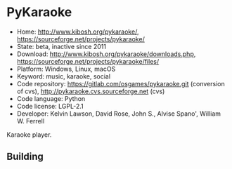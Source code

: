 # PyKaraoke

- Home: http://www.kibosh.org/pykaraoke/, https://sourceforge.net/projects/pykaraoke/
- State: beta, inactive since 2011
- Download: http://www.kibosh.org/pykaraoke/downloads.php, https://sourceforge.net/projects/pykaraoke/files/
- Platform: Windows, Linux, macOS
- Keyword: music, karaoke, social
- Code repository: https://gitlab.com/osgames/pykaraoke.git (conversion of cvs), http://pykaraoke.cvs.sourceforge.net (cvs)
- Code language: Python
- Code license: LGPL-2.1
- Developer: Kelvin Lawson, David Rose, John S., Alvise Spano', William W. Ferrell

Karaoke player.

## Building
